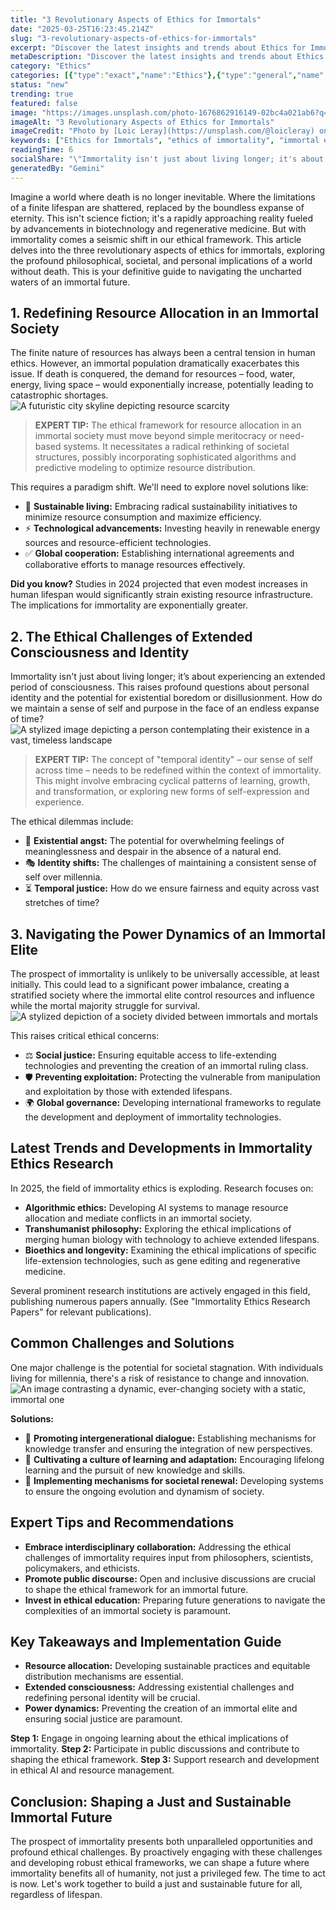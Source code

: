 ```yaml
---
title: "3 Revolutionary Aspects of Ethics for Immortals"
date: "2025-03-25T16:23:45.214Z"
slug: "3-revolutionary-aspects-of-ethics-for-immortals"
excerpt: "Discover the latest insights and trends about Ethics for Immortals. This comprehensive guide covers everything you need to know about Ethics for Immortals in 2025."
metaDescription: "Discover the latest insights and trends about Ethics for Immortals. This comprehensive guide covers everything you need to know about Ethics for Immortals ..."
category: "Ethics"
categories: [{"type":"exact","name":"Ethics"},{"type":"general","name":"Social Sciences"},{"type":"medium","name":"Sociology"},{"type":"specific","name":"Social Structures"},{"type":"niche","name":"Intergenerational Equity"}]
status: "new"
trending: true
featured: false
image: "https://images.unsplash.com/photo-1676862916149-02bc4a021ab6?q=85&w=1200&fit=max&fm=webp&auto=compress"
imageAlt: "3 Revolutionary Aspects of Ethics for Immortals"
imageCredit: "Photo by [Loic Leray](https://unsplash.com/@loicleray) on Unsplash"
keywords: ["Ethics for Immortals", "ethics of immortality", "immortal ethics", "immortality and morality", "ethics for the immortal", "philosophical implications of immortality", "immortality ethical dilemmas", "how would immortality affect ethics", "buy immortality ethics book", "immortality ethics research papers"]
readingTime: 6
socialShare: "\"Immortality isn't just about living longer; it's about redefining what it means to be human.  The ethical challenges are immense, but the potential rewards—a truly just and equitable society—are even greater.\""
generatedBy: "Gemini"
---
```




Imagine a world where death is no longer inevitable. Where the limitations of a finite lifespan are shattered, replaced by the boundless expanse of eternity.  This isn't science fiction; it's a rapidly approaching reality fueled by advancements in biotechnology and regenerative medicine. But with immortality comes a seismic shift in our ethical framework.  This article delves into the three revolutionary aspects of ethics for immortals, exploring the profound philosophical, societal, and personal implications of a world without death.  This is your definitive guide to navigating the uncharted waters of an immortal future.

## 1. Redefining Resource Allocation in an Immortal Society

The finite nature of resources has always been a central tension in human ethics.  However, an immortal population dramatically exacerbates this issue.  If death is conquered, the demand for resources – food, water, energy, living space – would exponentially increase, potentially leading to catastrophic shortages. ![A futuristic city skyline depicting resource scarcity](https://images.unsplash.com/photo-1658061927507-e135012dbe20?q=85&w=1200&fit=max&fm=webp&auto=compress)

> **EXPERT TIP:**  The ethical framework for resource allocation in an immortal society must move beyond simple meritocracy or need-based systems. It necessitates a radical rethinking of societal structures, possibly incorporating sophisticated algorithms and predictive modeling to optimize resource distribution.

This requires a paradigm shift. We'll need to explore novel solutions like:

* 🔑 **Sustainable living:**  Embracing radical sustainability initiatives to minimize resource consumption and maximize efficiency.
* ⚡ **Technological advancements:** Investing heavily in renewable energy sources and resource-efficient technologies.
* ✅ **Global cooperation:**  Establishing international agreements and collaborative efforts to manage resources effectively.

**Did you know?**  Studies in 2024 projected that even modest increases in human lifespan would significantly strain existing resource infrastructure.  The implications for immortality are exponentially greater.

## 2. The Ethical Challenges of Extended Consciousness and Identity

Immortality isn't just about living longer; it’s about experiencing an extended period of consciousness. This raises profound questions about personal identity and the potential for existential boredom or disillusionment.  How do we maintain a sense of self and purpose in the face of an endless expanse of time? ![A stylized image depicting a person contemplating their existence in a vast, timeless landscape](https://images.unsplash.com/photo-1676862916149-02bc4a021ab6?q=85&w=1200&fit=max&fm=webp&auto=compress)

> **EXPERT TIP:**  The concept of "temporal identity" – our sense of self across time – needs to be redefined within the context of immortality.  This might involve embracing cyclical patterns of learning, growth, and transformation, or exploring new forms of self-expression and experience.

The ethical dilemmas include:

* 🤔 **Existential angst:**  The potential for overwhelming feelings of meaninglessness and despair in the absence of a natural end.
* 🎭 **Identity shifts:**  The challenges of maintaining a consistent sense of self over millennia.
* ⏳ **Temporal justice:**  How do we ensure fairness and equity across vast stretches of time?

## 3. Navigating the Power Dynamics of an Immortal Elite

The prospect of immortality is unlikely to be universally accessible, at least initially.  This could lead to a significant power imbalance, creating a stratified society where the immortal elite control resources and influence while the mortal majority struggle for survival. ![A stylized depiction of a society divided between immortals and mortals](https://images.unsplash.com/photo-1597981297796-f69f60b230ca?q=85&w=1200&fit=max&fm=webp&auto=compress)

This raises critical ethical concerns:

* ⚖️ **Social justice:**  Ensuring equitable access to life-extending technologies and preventing the creation of an immortal ruling class.
* 🛡️ **Preventing exploitation:**  Protecting the vulnerable from manipulation and exploitation by those with extended lifespans.
* 🌍 **Global governance:**  Developing international frameworks to regulate the development and deployment of immortality technologies.

## Latest Trends and Developments in Immortality Ethics Research

In 2025, the field of immortality ethics is exploding. Research focuses on:

* **Algorithmic ethics:**  Developing AI systems to manage resource allocation and mediate conflicts in an immortal society.
* **Transhumanist philosophy:**  Exploring the ethical implications of merging human biology with technology to achieve extended lifespans.
* **Bioethics and longevity:**  Examining the ethical implications of specific life-extension technologies, such as gene editing and regenerative medicine.

Several prominent research institutions are actively engaged in this field, publishing numerous papers annually.  (See "Immortality Ethics Research Papers" for relevant publications).

## Common Challenges and Solutions

One major challenge is the potential for societal stagnation.  With individuals living for millennia, there's a risk of resistance to change and innovation. ![An image contrasting a dynamic, ever-changing society with a static, immortal one](https://images.unsplash.com/photo-1645821522708-898c52901a8c?q=85&w=1200&fit=max&fm=webp&auto=compress)

**Solutions:**

* 🔄 **Promoting intergenerational dialogue:**  Establishing mechanisms for knowledge transfer and ensuring the integration of new perspectives.
* 🌱 **Cultivating a culture of learning and adaptation:**  Encouraging lifelong learning and the pursuit of new knowledge and skills.
* 🔄 **Implementing mechanisms for societal renewal:**  Developing systems to ensure the ongoing evolution and dynamism of society.

## Expert Tips and Recommendations

* **Embrace interdisciplinary collaboration:**  Addressing the ethical challenges of immortality requires input from philosophers, scientists, policymakers, and ethicists.
* **Promote public discourse:**  Open and inclusive discussions are crucial to shape the ethical framework for an immortal future.
* **Invest in ethical education:**  Preparing future generations to navigate the complexities of an immortal society is paramount.

## Key Takeaways and Implementation Guide

* **Resource allocation:**  Developing sustainable practices and equitable distribution mechanisms are essential.
* **Extended consciousness:**  Addressing existential challenges and redefining personal identity will be crucial.
* **Power dynamics:**  Preventing the creation of an immortal elite and ensuring social justice are paramount.

**Step 1:**  Engage in ongoing learning about the ethical implications of immortality.  **Step 2:**  Participate in public discussions and contribute to shaping the ethical framework. **Step 3:**  Support research and development in ethical AI and resource management.

## Conclusion: Shaping a Just and Sustainable Immortal Future

The prospect of immortality presents both unparalleled opportunities and profound ethical challenges.  By proactively engaging with these challenges and developing robust ethical frameworks, we can shape a future where immortality benefits all of humanity, not just a privileged few.  The time to act is now.  Let's work together to build a just and sustainable future for all, regardless of lifespan.

